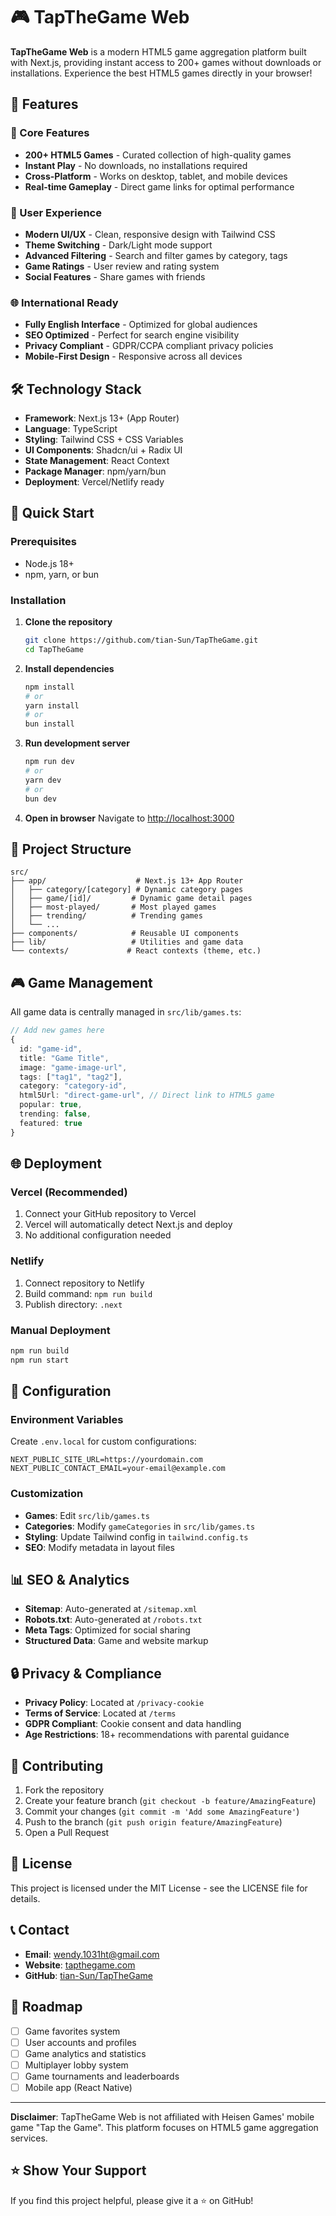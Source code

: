 # 🎮 TapTheGame Web

**TapTheGame Web** is a modern HTML5 game aggregation platform built with Next.js, providing instant access to 200+ games without downloads or installations. Experience the best HTML5 games directly in your browser!

## 🌟 Features

### 🎯 Core Features
- **200+ HTML5 Games** - Curated collection of high-quality games
- **Instant Play** - No downloads, no installations required
- **Cross-Platform** - Works on desktop, tablet, and mobile devices
- **Real-time Gameplay** - Direct game links for optimal performance

### 🎨 User Experience
- **Modern UI/UX** - Clean, responsive design with Tailwind CSS
- **Theme Switching** - Dark/Light mode support
- **Advanced Filtering** - Search and filter games by category, tags
- **Game Ratings** - User review and rating system
- **Social Features** - Share games with friends

### 🌐 International Ready
- **Fully English Interface** - Optimized for global audiences
- **SEO Optimized** - Perfect for search engine visibility
- **Privacy Compliant** - GDPR/CCPA compliant privacy policies
- **Mobile-First Design** - Responsive across all devices

## 🛠️ Technology Stack

- **Framework**: Next.js 13+ (App Router)
- **Language**: TypeScript
- **Styling**: Tailwind CSS + CSS Variables
- **UI Components**: Shadcn/ui + Radix UI
- **State Management**: React Context
- **Package Manager**: npm/yarn/bun
- **Deployment**: Vercel/Netlify ready

## 🚀 Quick Start

### Prerequisites
- Node.js 18+ 
- npm, yarn, or bun

### Installation

1. **Clone the repository**
   ```bash
   git clone https://github.com/tian-Sun/TapTheGame.git
   cd TapTheGame
   ```

2. **Install dependencies**
   ```bash
   npm install
   # or
   yarn install
   # or
   bun install
   ```

3. **Run development server**
   ```bash
   npm run dev
   # or
   yarn dev
   # or
   bun dev
   ```

4. **Open in browser**
   Navigate to [http://localhost:3000](http://localhost:3000)

## 📁 Project Structure

```
src/
├── app/                    # Next.js 13+ App Router
│   ├── category/[category] # Dynamic category pages
│   ├── game/[id]/         # Dynamic game detail pages
│   ├── most-played/       # Most played games
│   ├── trending/          # Trending games
│   └── ...
├── components/            # Reusable UI components
├── lib/                   # Utilities and game data
└── contexts/             # React contexts (theme, etc.)
```

## 🎮 Game Management

All game data is centrally managed in `src/lib/games.ts`:

```typescript
// Add new games here
{
  id: "game-id",
  title: "Game Title",
  image: "game-image-url",
  tags: ["tag1", "tag2"],
  category: "category-id",
  html5Url: "direct-game-url", // Direct link to HTML5 game
  popular: true,
  trending: false,
  featured: true
}
```

## 🌐 Deployment

### Vercel (Recommended)
1. Connect your GitHub repository to Vercel
2. Vercel will automatically detect Next.js and deploy
3. No additional configuration needed

### Netlify
1. Connect repository to Netlify
2. Build command: `npm run build`
3. Publish directory: `.next`

### Manual Deployment
```bash
npm run build
npm run start
```

## 🔧 Configuration

### Environment Variables
Create `.env.local` for custom configurations:

```env
NEXT_PUBLIC_SITE_URL=https://yourdomain.com
NEXT_PUBLIC_CONTACT_EMAIL=your-email@example.com
```

### Customization
- **Games**: Edit `src/lib/games.ts`
- **Categories**: Modify `gameCategories` in `src/lib/games.ts`
- **Styling**: Update Tailwind config in `tailwind.config.ts`
- **SEO**: Modify metadata in layout files

## 📊 SEO & Analytics

- **Sitemap**: Auto-generated at `/sitemap.xml`
- **Robots.txt**: Auto-generated at `/robots.txt`
- **Meta Tags**: Optimized for social sharing
- **Structured Data**: Game and website markup

## 🔒 Privacy & Compliance

- **Privacy Policy**: Located at `/privacy-cookie`
- **Terms of Service**: Located at `/terms`
- **GDPR Compliant**: Cookie consent and data handling
- **Age Restrictions**: 18+ recommendations with parental guidance

## 🤝 Contributing

1. Fork the repository
2. Create your feature branch (`git checkout -b feature/AmazingFeature`)
3. Commit your changes (`git commit -m 'Add some AmazingFeature'`)
4. Push to the branch (`git push origin feature/AmazingFeature`)
5. Open a Pull Request

## 📝 License

This project is licensed under the MIT License - see the LICENSE file for details.

## 📞 Contact

- **Email**: wendy.1031ht@gmail.com
- **Website**: [tapthegame.com](https://tapthegame.com)
- **GitHub**: [tian-Sun/TapTheGame](https://github.com/tian-Sun/TapTheGame)

## 🎯 Roadmap

- [ ] Game favorites system
- [ ] User accounts and profiles
- [ ] Game analytics and statistics
- [ ] Multiplayer lobby system
- [ ] Game tournaments and leaderboards
- [ ] Mobile app (React Native)

---

**Disclaimer**: TapTheGame Web is not affiliated with Heisen Games' mobile game "Tap the Game". This platform focuses on HTML5 game aggregation services.

## ⭐ Show Your Support

If you find this project helpful, please give it a ⭐ on GitHub!
